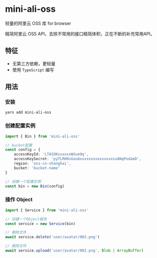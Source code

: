 # mini-ali-oss

轻量的阿里云 OSS 库 for browser

精简阿里云 OSS API，去除不常用的接口精简体积，正在不断的补充常用API。

## 特征

- 无第三方依赖，更轻量
- 使用 `TypeScript` 编写

## 用法

### 安装

```shell
yarn add mini-ali-oss
```

### 创建配置实例

```typescript
import { Bin } from 'mini-ali-oss'

// bucket配置
const config = {
    accessKeyId: 'LTAIOKxxxxxxWSue9q',
    accessKeySecret: 'pyTLRH0sGooAxxxxxxxxxxxxxxxxxANqPedamD',
    region: 'oss-cn-shanghai',
    bucket: 'bucket-name'
}

// 创建一个配置实例
const bin = new Bin(config)
```

### 操作 Object

```typescript
import { Service } from 'mini-ali-oss'

// 创建一个Object服务
const service = new Service(bin)

// 删除文件
await service.delete('user/avatar/002.png')

// 删除文件
await service.upload('user/avatar/002.png', Blob | ArrayBuffer)
```
